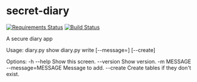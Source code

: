 # secret-diary
[![Requirements Status](https://requires.io/github/fayazkhan/secret-diary/requirements.svg?branch=master)](https://requires.io/github/fayazkhan/secret-diary/requirements/?branch=master) [![Build Status](https://travis-ci.org/fayazkhan/secret-diary.svg?branch=master)](https://travis-ci.org/fayazkhan/secret-diary)

A secure diary app

Usage:
  diary.py show <file>
  diary.py write <file> [--message=<message>] [--create]

Options:
  -h --help                       Show this screen.
  --version                       Show version.
  -m MESSAGE --message=MESSAGE    Message to add.
  --create                        Create tables if they don't exist.
